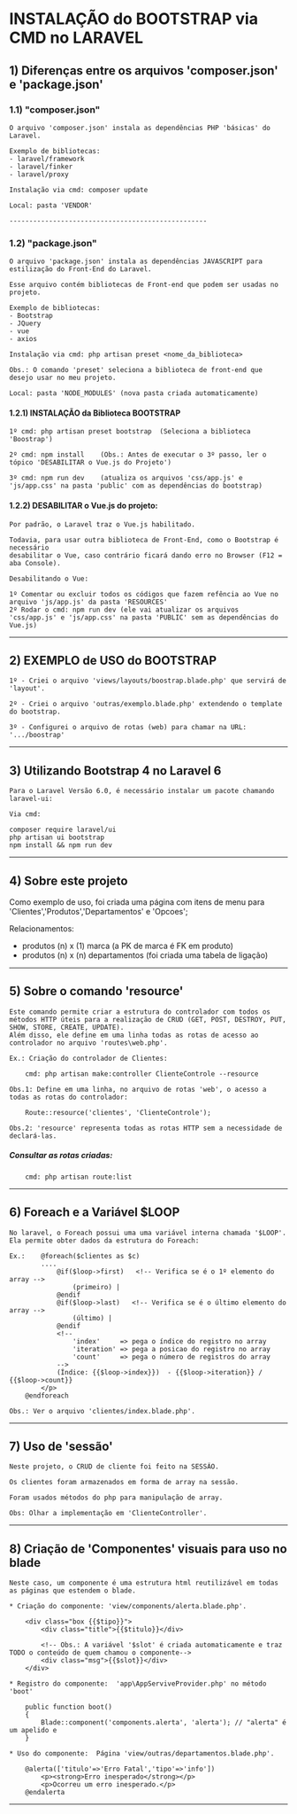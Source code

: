 # INSTALAÇÃO do BOOTSTRAP via CMD no LARAVEL

## 1) Diferenças entre os arquivos 'composer.json' e 'package.json'

   ### 1.1) "composer.json"

    O arquivo 'composer.json' instala as dependências PHP 'básicas' do Laravel.

	Exemplo de bibliotecas: 
	- laravel/framework
	- laravel/finker
	- laravel/proxy

	Instalação via cmd: composer update

	Local: pasta 'VENDOR'

	--------------------------------------------------

   ### 1.2)	"package.json"

	O arquivo 'package.json' instala as dependências JAVASCRIPT para estilização do Front-End do Laravel.

	Esse arquivo contém bibliotecas de Front-end que podem ser usadas no projeto. 

	Exemplo de bibliotecas: 
	- Bootstrap
	- JQuery
	- vue
	- axios

	Instalação via cmd: php artisan preset <nome_da_biblioteca>

	Obs.: O comando 'preset' seleciona a biblioteca de front-end que desejo usar no meu projeto.

	Local: pasta 'NODE_MODULES' (nova pasta criada automaticamente)


   #### 1.2.1) INSTALAÇÃO da Biblioteca BOOTSTRAP
     
    1º cmd: php artisan preset bootstrap  (Seleciona a biblioteca 'Boostrap')

    2º cmd: npm install    (Obs.: Antes de executar o 3º passo, ler o tópico 'DESABILITAR o Vue.js do Projeto')

    3º cmd: npm run dev    (atualiza os arquivos 'css/app.js' e 'js/app.css' na pasta 'public' com as dependências do bootstrap)


   #### 1.2.2) DESABILITAR o Vue.js do projeto:
	
   	Por padrão, o Laravel traz o Vue.js habilitado. 

    Todavia, para usar outra biblioteca de Front-End, como o Bootstrap é necessário
    desabilitar o Vue, caso contrário ficará dando erro no Browser (F12 = aba Console).

    Desabilitando o Vue:

    1º Comentar ou excluir todos os códigos que fazem refência ao Vue no arquivo 'js/app.js' da pasta 'RESOURCES'
    2º Rodar o cmd: npm run dev (ele vai atualizar os arquivos 'css/app.js' e 'js/app.css' na pasta 'PUBLIC' sem as dependências do Vue.js)
    
--------------------------------------------------

## 2) EXEMPLO de USO do BOOTSTRAP

	1º - Criei o arquivo 'views/layouts/boostrap.blade.php' que servirá de 'layout'. 
	
	2º - Criei o arquivo 'outras/exemplo.blade.php' extendendo o template do bootstrap.

	3º - Configurei o arquivo de rotas (web) para chamar na URL: '.../boostrap'

--------------------------------------------------

## 3) Utilizando Bootstrap 4 no Laravel 6

    Para o Laravel Versão 6.0, é necessário instalar um pacote chamando laravel-ui:
   
    Via cmd:

	composer require laravel/ui
	php artisan ui bootstrap
	npm install && npm run dev

--------------------------------------------------

## 4) Sobre este projeto

   Como exemplo de uso, foi criada uma página com itens de menu para 'Clientes','Produtos','Departamentos' e 'Opcoes';

   Relacionamentos:  
   - produtos (n) x (1) marca         (a PK de marca é FK em produto)
   - produtos (n) x (n) departamentos (foi criada uma tabela de ligação)

--------------------------------------------------

## 5) Sobre o comando 'resource'

	Este comando permite criar a estrutura do controlador com todos os métodos HTTP úteis para a realização de CRUD (GET, POST, DESTROY, PUT, SHOW, STORE, CREATE, UPDATE).
	Além disso, ele define em uma linha todas as rotas de acesso ao controlador no arquivo 'routes\web.php'.

	Ex.: Criação do controlador de Clientes:

		cmd: php artisan make:controller ClienteControle --resource

	Obs.1: Define em uma linha, no arquivo de rotas 'web', o acesso a todas as rotas do controlador:

		Route::resource('clientes', 'ClienteControle'); 
	
	Obs.2: 'resource' representa todas as rotas HTTP sem a necessidade de declará-las.

   ##### Consultar as rotas criadas:

		cmd: php artisan route:list

--------------------------------------------------

## 6) Foreach e a Variável $LOOP 

	No laravel, o Foreach possui uma uma variável interna chamada '$LOOP'. 
	Ela permite obter dados da estrutura do Foreach:

	Ex.:    @foreach($clientes as $c)
            ....
                @if($loop->first)   <!-- Verifica se é o 1º elemento do array -->
                    (primeiro) | 
                @endif
                @if($loop->last)   <!-- Verifica se é o último elemento do array -->
                    (último) |
                @endif
                <!--
                    'index'     => pega o índice do registro no array
                    'iteration' => pega a posicao do registro no array
                    'count'     => pega o número de registros do array
                -->
                (Índice: {{$loop->index}})  - {{$loop->iteration}} / {{$loop->count}} 
            </p>
        @endforeach

    Obs.: Ver o arquivo 'clientes/index.blade.php'.

--------------------------------------------------

## 7) Uso de 'sessão'

	Neste projeto, o CRUD de cliente foi feito na SESSÃO.

	Os clientes foram armazenados em forma de array na sessão.

	Foram usados métodos do php para manipulação de array.

	Obs: Olhar a implementação em 'ClienteController'.

--------------------------------------------------

## 8) Criação de 'Componentes' visuais para uso no blade

	Neste caso, um componente é uma estrutura html reutilizável em todas as páginas que estendem o blade.

	* Criação do componente: 'view/components/alerta.blade.php'.

		<div class="box {{$tipo}}">
			<div class="title">{{$titulo}}</div>

			<!-- Obs.: A variável '$slot' é criada automaticamente e traz TODO o conteúdo de quem chamou o componente--> 
			<div class="msg">{{$slot}}</div> 
		</div>

	* Registro do componente:  'app\AppServiveProvider.php' no método 'boot'

        public function boot()
		{
			Blade::component('components.alerta', 'alerta'); // "alerta" é um apelido e
		}

	* Uso do componente:  Página 'view/outras/departamentos.blade.php'.
	
		@alerta(['titulo'=>'Erro Fatal','tipo'=>'info'])
			<p><strong>Erro inesperado</strong></p>
			<p>Ocorreu um erro inesperado.</p>
		@endalerta
	
--------------------------------------------------
